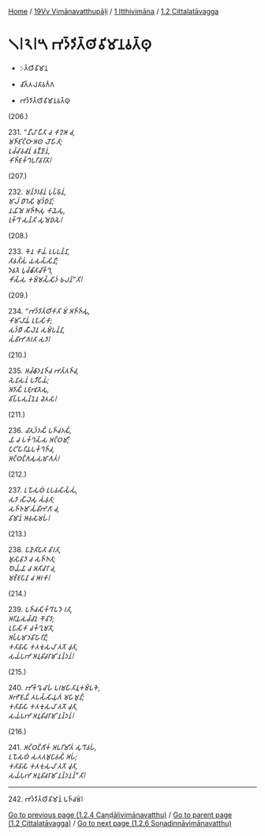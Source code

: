 
[Home](/) / [19Vv Vimānavatthupāḷi](../...md) / [1 Itthivimāna](...md) / [1.2 Cittalatāvagga](../19Vv/1/1.2.md)

# 𑁧𑁇𑁨𑁇𑁫 𑀪𑀤𑁆𑀤𑀺𑀢𑁆𑀣𑀺𑀯𑀺𑀫𑀸𑀦𑀯𑀢𑁆𑀣𑀼

* 𑀇𑀢𑁆𑀣𑀺𑀯𑀺𑀫𑀸𑀦

* 𑀘𑀺𑀢𑁆𑀢𑀮𑀢𑀸𑀯𑀕𑁆𑀕

* 𑀪𑀤𑁆𑀤𑀺𑀢𑁆𑀣𑀺𑀯𑀺𑀫𑀸𑀦𑀯𑀢𑁆𑀣𑀼

(206.)

231\. _“𑀦𑀻𑀮𑀸 𑀧𑀻𑀢𑀸 𑀘 𑀓𑀸𑀍𑀆 𑀘,_  
_𑀫𑀜𑁆𑀚𑀺𑀝𑁆𑀞𑀸 𑀅𑀣 𑀮𑁄𑀳𑀺𑀢𑀸;_  
_𑀉𑀘𑁆𑀘𑀸𑀯𑀘𑀸𑀦𑀁 𑀯𑀡𑁆𑀡𑀸𑀦𑀁,_  
_𑀓𑀺𑀜𑁆𑀚𑀓𑁆𑀔𑀧𑀭𑀺𑀯𑀸𑀭𑀺𑀢𑀸𑁇_  


(207.)

232\. _𑀫𑀦𑁆𑀤𑀸𑀭𑀯𑀸𑀦𑀁 𑀧𑀼𑀧𑁆𑀨𑀸𑀦𑀁,_  
_𑀫𑀸𑀮𑀁 𑀥𑀸𑀭𑁂𑀲𑀺 𑀫𑀼𑀤𑁆𑀥𑀦𑀺;_  
_𑀦𑀬𑀺𑀫𑁂 𑀅𑀜𑁆𑀜𑁂𑀲𑀼 𑀓𑀸𑀬𑁂𑀲𑀼,_  
_𑀭𑀼𑀓𑁆𑀔𑀸 𑀲𑀦𑁆𑀢𑀺 𑀲𑀼𑀫𑁂𑀥𑀲𑁂𑁇_  


(208.)

233\. _𑀓𑁂𑀦 𑀓𑀸𑀬𑀁 𑀉𑀧𑀧𑀦𑁆𑀦𑀸,_  
_𑀢𑀸𑀯𑀢𑀺𑀁𑀲𑀁 𑀬𑀲𑀲𑁆𑀲𑀺𑀦𑀻;_  
_𑀤𑁂𑀯𑀢𑁂 𑀧𑀼𑀘𑁆𑀙𑀺𑀢𑀸𑀘𑀺𑀓𑁆𑀔,_  
_𑀓𑀺𑀲𑁆𑀲 𑀓𑀫𑁆𑀫𑀲𑁆𑀲𑀺𑀤𑀁 𑀨𑀮𑀦𑁆”𑀢𑀺𑁇_  


(209.)

234\. _“𑀪𑀤𑁆𑀤𑀺𑀢𑁆𑀣𑀺𑀓𑀸𑀢𑀺 𑀫𑀁 𑀅𑀜𑁆𑀜𑀁𑀲𑀼,_  
_𑀓𑀺𑀫𑀺𑀮𑀸𑀬𑀁 𑀉𑀧𑀸𑀲𑀺𑀓𑀸;_  
_𑀲𑀤𑁆𑀥𑀸 𑀲𑀻𑀮𑁂𑀦 𑀲𑀫𑁆𑀧𑀦𑁆𑀦𑀸,_  
_𑀲𑀁𑀯𑀺𑀪𑀸𑀕𑀭𑀢𑀸 𑀲𑀤𑀸𑁇_  


(210.)

235\. _𑀅𑀘𑁆𑀙𑀸𑀤𑀦𑀜𑁆𑀘 𑀪𑀢𑁆𑀢𑀜𑁆𑀘,_  
_𑀲𑁂𑀦𑀸𑀲𑀦𑀁 𑀧𑀤𑀻𑀧𑀺𑀬𑀁;_  
_𑀅𑀤𑀸𑀲𑀺𑀁 𑀉𑀚𑀼𑀪𑀽𑀢𑁂𑀲𑀼,_  
_𑀯𑀺𑀧𑁆𑀧𑀲𑀦𑁆𑀦𑁂𑀦 𑀘𑁂𑀢𑀲𑀸𑁇_  


(211.)

236\. _𑀘𑀸𑀢𑀼𑀤𑁆𑀤𑀲𑀺𑀁 𑀧𑀜𑁆𑀘𑀤𑀲𑀺𑀁,_  
_𑀬𑀸 𑀘 𑀧𑀓𑁆𑀔𑀲𑁆𑀲 𑀅𑀝𑁆𑀞𑀫𑀻;_  
_𑀧𑀸𑀝𑀺𑀳𑀸𑀭𑀺𑀬𑀧𑀓𑁆𑀔𑀜𑁆𑀘,_  
_𑀅𑀝𑁆𑀞𑀗𑁆𑀕𑀲𑀼𑀲𑀫𑀸𑀕𑀢𑀁𑁇_  


(212.)

237\. _𑀉𑀧𑁄𑀲𑀣𑀁 𑀉𑀧𑀯𑀲𑀺𑀲𑁆𑀲𑀁,_  
_𑀲𑀤𑀸 𑀲𑀻𑀮𑁂𑀲𑀼 𑀲𑀁𑀯𑀼𑀢𑀸;_  
_𑀲𑀜𑁆𑀜𑀫𑀸 𑀲𑀁𑀯𑀺𑀪𑀸𑀕𑀸 𑀘,_  
_𑀯𑀺𑀫𑀸𑀦𑀁 𑀆𑀯𑀲𑀸𑀫𑀳𑀁𑁇_  


(213.)

238\. _𑀧𑀸𑀡𑀸𑀢𑀺𑀧𑀸𑀢𑀸 𑀯𑀺𑀭𑀢𑀸,_  
_𑀫𑀼𑀲𑀸𑀯𑀸𑀤𑀸 𑀘 𑀲𑀜𑁆𑀜𑀢𑀸;_  
_𑀣𑁂𑀬𑁆𑀬𑀸 𑀘 𑀅𑀢𑀺𑀘𑀸𑀭𑀸 𑀘,_  
_𑀫𑀚𑁆𑀚𑀧𑀸𑀦𑀸 𑀘 𑀆𑀭𑀓𑀸𑁇_  


(214.)

239\. _𑀧𑀜𑁆𑀘𑀲𑀺𑀓𑁆𑀔𑀸𑀧𑀤𑁂 𑀭𑀢𑀸,_  
_𑀅𑀭𑀺𑀬𑀲𑀘𑁆𑀘𑀸𑀦 𑀓𑁄𑀯𑀺𑀤𑀸;_  
_𑀉𑀧𑀸𑀲𑀺𑀓𑀸 𑀘𑀓𑁆𑀔𑀼𑀫𑀢𑁄,_  
_𑀅𑀧𑁆𑀧𑀫𑀸𑀤𑀯𑀺𑀳𑀸𑀭𑀺𑀦𑀻;_  
_𑀓𑀢𑀸𑀯𑀸𑀲𑀸 𑀓𑀢𑀓𑀼𑀲𑀮𑀸 𑀢𑀢𑁄 𑀘𑀼𑀢𑀸,_  
_𑀲𑀬𑀁𑀧𑀪𑀸 𑀅𑀦𑀼𑀯𑀺𑀘𑀭𑀸𑀫𑀺 𑀦𑀦𑁆𑀤𑀦𑀁𑁇_  


(215.)

240\. _𑀪𑀺𑀓𑁆𑀔𑀽 𑀘𑀸𑀳𑀁 𑀧𑀭𑀫𑀳𑀺𑀢𑀸𑀦𑀼𑀓𑀫𑁆𑀧𑀓𑁂,_  
_𑀅𑀪𑁄𑀚𑀬𑀺𑀁 𑀢𑀧𑀲𑁆𑀲𑀺𑀬𑀼𑀕𑀁 𑀫𑀳𑀸𑀫𑀼𑀦𑀺𑀁;_  
_𑀓𑀢𑀸𑀯𑀸𑀲𑀸 𑀓𑀢𑀓𑀼𑀲𑀮𑀸 𑀢𑀢𑁄 𑀘𑀼𑀢𑀸,_  
_𑀲𑀬𑀁𑀧𑀪𑀸 𑀅𑀦𑀼𑀯𑀺𑀘𑀭𑀸𑀫𑀺 𑀦𑀦𑁆𑀤𑀦𑀁𑁇_  


(216.)

241\. _𑀅𑀝𑁆𑀞𑀗𑁆𑀕𑀺𑀓𑀁 𑀅𑀧𑀭𑀺𑀫𑀺𑀢𑀁 𑀲𑀼𑀔𑀸𑀯𑀳𑀁,_  
_𑀉𑀧𑁄𑀲𑀣𑀁 𑀲𑀢𑀢𑀫𑀼𑀧𑀸𑀯𑀲𑀺𑀁 𑀅𑀳𑀁;_  
_𑀓𑀢𑀸𑀯𑀸𑀲𑀸 𑀓𑀢𑀓𑀼𑀲𑀮𑀸 𑀢𑀢𑁄 𑀘𑀼𑀢𑀸,_  
_𑀲𑀬𑀁𑀧𑀪𑀸 𑀅𑀦𑀼𑀯𑀺𑀘𑀭𑀸𑀫𑀺 𑀦𑀦𑁆𑀤𑀦𑀦𑁆”𑀢𑀺𑁇_  


---

242\. 𑀪𑀤𑁆𑀤𑀺𑀢𑁆𑀣𑀺𑀯𑀺𑀫𑀸𑀦𑀁 𑀧𑀜𑁆𑀘𑀫𑀁𑁇



[Go to previous page (1.2.4 Caṇḍālivimānavatthu)](1.2.4.md) / [Go to parent page (1.2 Cittalatāvagga)](../19Vv/1/1.2.md) / [Go to next page (1.2.6 Soṇadinnāvimānavatthu)](1.2.6.md)



